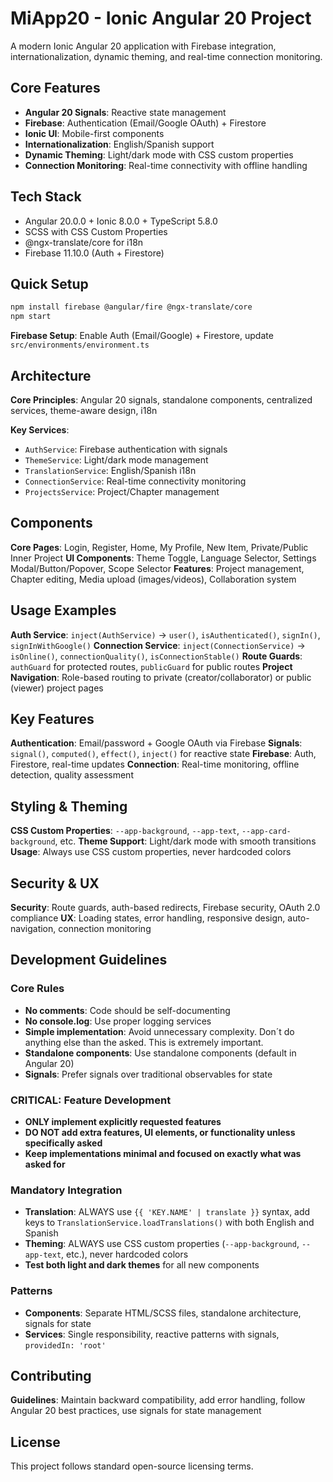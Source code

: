 # MiApp20 - Ionic Angular 20 Project

A modern Ionic Angular 20 application with Firebase integration, internationalization, dynamic theming, and real-time connection monitoring.

## Core Features
- **Angular 20 Signals**: Reactive state management
- **Firebase**: Authentication (Email/Google OAuth) + Firestore
- **Ionic UI**: Mobile-first components
- **Internationalization**: English/Spanish support
- **Dynamic Theming**: Light/dark mode with CSS custom properties
- **Connection Monitoring**: Real-time connectivity with offline handling

## Tech Stack
- Angular 20.0.0 + Ionic 8.0.0 + TypeScript 5.8.0
- SCSS with CSS Custom Properties
- @ngx-translate/core for i18n
- Firebase 11.10.0 (Auth + Firestore)

## Quick Setup

```bash
npm install firebase @angular/fire @ngx-translate/core
npm start
```

**Firebase Setup**: Enable Auth (Email/Google) + Firestore, update `src/environments/environment.ts`

## Architecture

**Core Principles**: Angular 20 signals, standalone components, centralized services, theme-aware design, i18n

**Key Services**:
- `AuthService`: Firebase authentication with signals
- `ThemeService`: Light/dark mode management
- `TranslationService`: English/Spanish i18n
- `ConnectionService`: Real-time connectivity monitoring
- `ProjectsService`: Project/Chapter management

## Components

**Core Pages**: Login, Register, Home, My Profile, New Item, Private/Public Inner Project
**UI Components**: Theme Toggle, Language Selector, Settings Modal/Button/Popover, Scope Selector
**Features**: Project management, Chapter editing, Media upload (images/videos), Collaboration system

## Usage Examples

**Auth Service**: `inject(AuthService)` → `user()`, `isAuthenticated()`, `signIn()`, `signInWithGoogle()`
**Connection Service**: `inject(ConnectionService)` → `isOnline()`, `connectionQuality()`, `isConnectionStable()`
**Route Guards**: `authGuard` for protected routes, `publicGuard` for public routes
**Project Navigation**: Role-based routing to private (creator/collaborator) or public (viewer) project pages

## Key Features

**Authentication**: Email/password + Google OAuth via Firebase
**Signals**: `signal()`, `computed()`, `effect()`, `inject()` for reactive state
**Firebase**: Auth, Firestore, real-time updates
**Connection**: Real-time monitoring, offline detection, quality assessment

## Styling & Theming

**CSS Custom Properties**: `--app-background`, `--app-text`, `--app-card-background`, etc.
**Theme Support**: Light/dark mode with smooth transitions
**Usage**: Always use CSS custom properties, never hardcoded colors

## Security & UX

**Security**: Route guards, auth-based redirects, Firebase security, OAuth 2.0 compliance
**UX**: Loading states, error handling, responsive design, auto-navigation, connection monitoring


## Development Guidelines

### Core Rules
- **No comments**: Code should be self-documenting
- **No console.log**: Use proper logging services
- **Simple implementation**: Avoid unnecessary complexity. Don´t do anything else than the asked. This is extremely important.
- **Standalone components**: Use standalone components (default in Angular 20)
- **Signals**: Prefer signals over traditional observables for state

### CRITICAL: Feature Development
- **ONLY implement explicitly requested features**
- **DO NOT add extra features, UI elements, or functionality unless specifically asked**
- **Keep implementations minimal and focused on exactly what was asked for**

### Mandatory Integration
- **Translation**: ALWAYS use `{{ 'KEY.NAME' | translate }}` syntax, add keys to `TranslationService.loadTranslations()` with both English and Spanish
- **Theming**: ALWAYS use CSS custom properties (`--app-background`, `--app-text`, etc.), never hardcoded colors
- **Test both light and dark themes** for all new components

### Patterns
- **Components**: Separate HTML/SCSS files, standalone architecture, signals for state
- **Services**: Single responsibility, reactive patterns with signals, `providedIn: 'root'`

## Contributing

**Guidelines**: Maintain backward compatibility, add error handling, follow Angular 20 best practices, use signals for state management

## License

This project follows standard open-source licensing terms.
